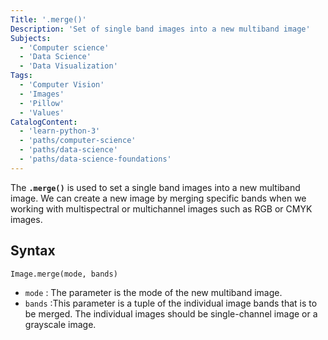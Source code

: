 ```yaml
---
Title: '.merge()'
Description: 'Set of single band images into a new multiband image'
Subjects:
  - 'Computer science'
  - 'Data Science'
  - 'Data Visualization'
Tags:
  - 'Computer Vision'
  - 'Images'
  - 'Pillow'
  - 'Values'
CatalogContent:
  - 'learn-python-3'
  - 'paths/computer-science'
  - 'paths/data-science'
  - 'paths/data-science-foundations'
---
```


The **`.merge()`** is used to set a single band images into a new multiband image. We can create a new image by merging specific bands when we working with multispectral or multichannel images such as RGB or CMYK images.

## Syntax

```pseudo
Image.merge(mode, bands)
```

- `mode` : The parameter is the mode of the new multiband image.
- `bands` :This parameter is a tuple of the individual image bands that is to be merged. The individual images should be single-channel image or a grayscale image.
